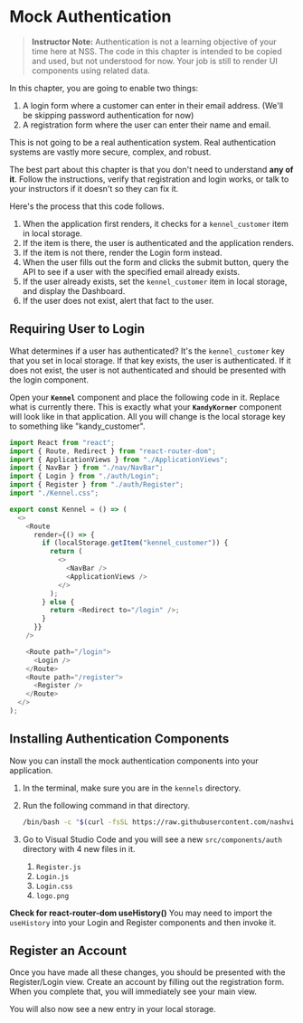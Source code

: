 # Mock Authentication

> **Instructor Note:** Authentication is not a learning objective of your time here at NSS. The code in this chapter is intended to be copied and used, but not understood for now. Your job is still to render UI components using related data.

In this chapter, you are going to enable two things:

1. A login form where a customer can enter in their email address. (We'll be skipping password authentication for now)
1. A registration form where the user can enter their name and email.

This is not going to be a real authentication system. Real authentication systems are vastly more secure, complex, and robust.

The best part about this chapter is that you don't need to understand **any of it**. Follow the instructions, verify that registration and login works, or talk to your instructors if it doesn't so they can fix it.

Here's the process that this code follows.

1. When the application first renders, it checks for a `kennel_customer` item in local storage.
1. If the item is there, the user is authenticated and the application renders.
1. If the item is not there, render the Login form instead.
1. When the user fills out the form and clicks the submit button, query the API to see if a user with the specified email already exists.
1. If the user already exists, set the `kennel_customer` item in local storage, and display the Dashboard.
1. If the user does not exist, alert that fact to the user.

## Requiring User to Login

What determines if a user has authenticated? It's the `kennel_customer` key that you set in local storage. If that key exists, the user is authenticated. If it does not exist, the user is not authenticated and should be presented with the login component.

Open your **`Kennel`** component and place the following code in it. Replace what is currently there. This is exactly what your **`KandyKorner`** component will look like in that application. All you will change is the local storage key to something like "kandy_customer".

```js
import React from "react";
import { Route, Redirect } from "react-router-dom";
import { ApplicationViews } from "./ApplicationViews";
import { NavBar } from "./nav/NavBar";
import { Login } from "./auth/Login";
import { Register } from "./auth/Register";
import "./Kennel.css";

export const Kennel = () => (
  <>
    <Route
      render={() => {
        if (localStorage.getItem("kennel_customer")) {
          return (
            <>
              <NavBar />
              <ApplicationViews />
            </>
          );
        } else {
          return <Redirect to="/login" />;
        }
      }}
    />

    <Route path="/login">
      <Login />
    </Route>
    <Route path="/register">
      <Register />
    </Route>
  </>
);
```

## Installing Authentication Components

Now you can install the mock authentication components into your application.

1. In the terminal, make sure you are in the `kennels` directory.
1. Run the following command in that directory.

   ```sh
   /bin/bash -c "$(curl -fsSL https://raw.githubusercontent.com/nashville-software-school/client-side-mastery/cohort-43/book-4-nashville-kennels/chapters/scripts/auth.sh)"
   ```

1. Go to Visual Studio Code and you will see a new `src/components/auth` directory with 4 new files in it.
   1. `Register.js`
   1. `Login.js`
   1. `Login.css`
   1. `logo.png`

**Check for react-router-dom useHistory()** You may need to import the `useHistory` into your Login and Register components and then invoke it.

## Register an Account

Once you have made all these changes, you should be presented with the Register/Login view. Create an account by filling out the registration form. When you complete that, you will immediately see your main view.

You will also now see a new entry in your local storage.
